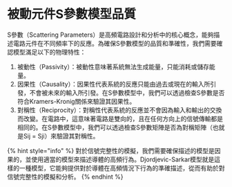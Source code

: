 # 被動元件S參數模型品質

S參數（Scattering Parameters）是高頻電路設計和分析中的核心概念，能夠描述電路元件在不同頻率下的反應。為確保S參數模型的品質和準確性，我們需要確認模型滿足以下的物理特性：

1. 被動性（Passivity）：被動性意味著系統無法生成能量，只能消耗或儲存能量。
2. 因果性（Causality）：因果性代表系統的反應只能由過去或現在的輸入所引發，不會被未來的輸入所引發。在S參數模型中，我們可以透過檢查S參數是否符合Kramers-Kronig關係來驗證其因果性。
3. 對稱性（Reciprocity）：對稱性代表系統的反應並不會因為輸入和輸出的交換而改變。在電路中，這意味著電路是雙向的，且在任何方向上的信號傳輸都是相同的。在S參數模型中，我們可以透過檢查S參數矩陣是否為對稱矩陣（也就是Sij = Sji）來驗證其對稱性。

{% hint style="info" %}
對於信號完整性的模擬，我們需要確保描述的模型是因果的，並使用適當的模型來描述導體的高頻行為。Djordjevic-Sarkar模型就是這樣的一種模型，它能夠提供對於導體在高頻情況下行為的準確描述，從而有助於對信號完整性的模擬和分析。
{% endhint %}
